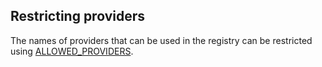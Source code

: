 ## Restricting providers

The names of providers that can be used in the registry can be restricted using [ALLOWED_PROVIDERS](./CONFIG.md#allowed_providers).
